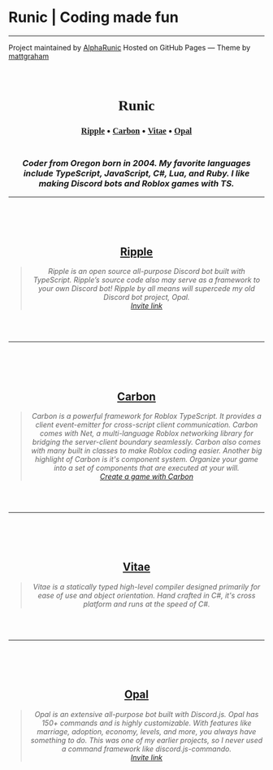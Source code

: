 <div id="title">
    <h1>Runic | Coding made fun</h1>
    <p></p>
    <hr>
    <span class="credits left">Project maintained by <a href="https://github.com/AlphaRunic">AlphaRunic</a></span>
    <span class="credits right">Hosted on GitHub Pages — Theme by <a href="https://twitter.com/michigangraham">mattgraham</a></span>
</div>
<title>Runic | Coding made fun</title>
<link rel="shortcut icon" type="image/png" href="favicon.png"/>
<h1 align="center">
    <br>
    <strong style="font-family: Verdana;">
    Runic
    </strong>
    <br>
</h1>
<h3 align="center">
    <a style="font-family: Verdana;" href="#ripple">Ripple</a>
    •
    <a style="font-family: Verdana;"  href="#carbon">Carbon</a>
    •
    <a style="font-family: Verdana;" href="#vitae">Vitae</a>
    •
    <a style="font-family: Verdana;" href="#opal">Opal</a>
</h3>
<h3 align="center">
    <br>
    <i>
    Coder from Oregon born in 2004. My favorite languages include TypeScript, JavaScript, C#, Lua, and Ruby. I like making Discord bots and Roblox games with TS.
    </i>
    <br>
</h3>
<hr>
<br><br><br>
<h2 id="ripple" align="center">
    <strong>
        <a title="Ripple" href="https://alpharunic.github.io/Ripple" target="_blank">
        Ripple
        </a>
    </strong>
</h2>
<blockquote align="center">
    <i>
    Ripple is an open source all-purpose Discord bot built with TypeScript. Ripple’s source code also may serve as a framework to your own Discord bot! Ripple by all means will supercede my old Discord bot project, Opal.
    <br>
    <a title="Invite Ripple" href="https://bit.ly/2SjjB3d" target="_blank">Invite link</a>
    </i>
</blockquote>
<br><br>
<hr>
<br><br><br>
<h2 id="carbon" align="center">
    <strong>
        <a title="Carbon" href="https://github.com/AlphaRunic/Carbon" target="_blank">
        Carbon
        </a>
    </strong>
</h2>
<blockquote align="center">
    <i>
    Carbon is a powerful framework for Roblox TypeScript. It provides a client event-emitter for cross-script client communication. Carbon comes with Net, a multi-language Roblox networking library for bridging the server-client boundary seamlessly. Carbon also comes with many built in classes to make Roblox coding easier. Another big highlight of Carbon is it's component system. Organize your game into a set of components that are executed at your will.
        <br>
        <a title="Create a game repository using Carbon" href="https://github.com/AlphaRunic/Carbon/generate" target="_blank">Create a game with Carbon</a>
    </i>
</blockquote>
<br><br><hr>
<br><br><br>
<h2 id="carbon" align="center">
    <strong>
        <a title="Vitae" href="https://github.com/AlphaRunic/Vitae" target="_blank">
        Vitae
        </a>
    </strong>
</h2>
<blockquote align="center">
    <i>
    Vitae is a statically typed high-level compiler designed primarily for ease of use and object orientation. Hand crafted in C#, it's cross platform and runs at the speed of C#.
    </i>
</blockquote>
<br><br><hr>
<br><br><br>
<h2 id="carbon" align="center">
    <strong>
        <a title="Opal" href="https://github.com/AlphaRunic/Opal-Discord.js" target="_blank">
        Opal
        </a>
    </strong>
</h2>
<blockquote align="center">
    <i>
    Opal is an extensive all-purpose bot built with Discord.js. Opal has 150+ commands and is highly customizable. With features like marriage, adoption, economy, levels, and more, you always have something to do. This was one of my earlier projects, so I never used a command framework like discord.js-commando.
        <br>
        <a title="Invite Opal" href="https://discordapp.com/oauth2/authorize?client_id=724467880724267008&scope=bot&permissions=8" target="_blank">Invite link</a>
    </i>
</blockquote>